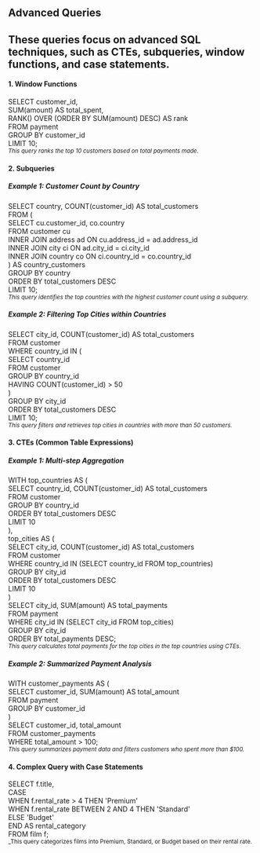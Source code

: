 ## **Advanced Queries**  
These queries focus on advanced SQL techniques, such as CTEs, subqueries, window functions, and case statements.
---
#### **1. Window Functions**  
SELECT customer_id,   
       SUM(amount) AS total_spent,   
       RANK() OVER (ORDER BY SUM(amount) DESC) AS rank  
FROM payment  
GROUP BY customer_id  
LIMIT 10;  
<sub>_This query ranks the top 10 customers based on total payments made._<sub/>

#### **2. Subqueries**  
##### Example 1: Customer Count by Country  
SELECT country, COUNT(customer_id) AS total_customers  
FROM (  
    SELECT cu.customer_id, co.country  
    FROM customer cu  
    INNER JOIN address ad ON cu.address_id = ad.address_id  
    INNER JOIN city ci ON ad.city_id = ci.city_id  
    INNER JOIN country co ON ci.country_id = co.country_id  
) AS country_customers  
GROUP BY country  
ORDER BY total_customers DESC  
LIMIT 10;  
<sub>_This query identifies the top countries with the highest customer count using a subquery._<sub/>

##### Example 2: Filtering Top Cities within Countries  
SELECT city_id, COUNT(customer_id) AS total_customers  
FROM customer  
WHERE country_id IN (  
    SELECT country_id  
    FROM customer  
    GROUP BY country_id  
    HAVING COUNT(customer_id) > 50  
)  
GROUP BY city_id  
ORDER BY total_customers DESC  
LIMIT 10;  
<sub>_This query filters and retrieves top cities in countries with more than 50 customers._<sub/>

#### **3. CTEs (Common Table Expressions)**  
##### Example 1: Multi-step Aggregation  
WITH top_countries AS (  
    SELECT country_id, COUNT(customer_id) AS total_customers  
    FROM customer  
    GROUP BY country_id  
    ORDER BY total_customers DESC  
    LIMIT 10  
),  
top_cities AS (  
    SELECT city_id, COUNT(customer_id) AS total_customers  
    FROM customer  
    WHERE country_id IN (SELECT country_id FROM top_countries)  
    GROUP BY city_id  
    ORDER BY total_customers DESC  
    LIMIT 10  
)  
SELECT city_id, SUM(amount) AS total_payments  
FROM payment  
WHERE city_id IN (SELECT city_id FROM top_cities)  
GROUP BY city_id  
ORDER BY total_payments DESC;  
<sub>_This query calculates total payments for the top cities in the top countries using CTEs._<sub/>  

##### Example 2: Summarized Payment Analysis  
WITH customer_payments AS (  
    SELECT customer_id, SUM(amount) AS total_amount  
    FROM payment  
    GROUP BY customer_id  
)  
SELECT customer_id, total_amount  
FROM customer_payments  
WHERE total_amount > 100;  
<sub>_This query summarizes payment data and filters customers who spent more than $100._<sub/>

#### **4. Complex Query with Case Statements**
SELECT f.title,  
       CASE   
           WHEN f.rental_rate > 4 THEN 'Premium'  
           WHEN f.rental_rate BETWEEN 2 AND 4 THEN 'Standard'  
           ELSE 'Budget'  
       END AS rental_category  
FROM film f;  
<sub>_This query categorizes films into Premium, Standard, or Budget based on their rental rate.<sub/>
